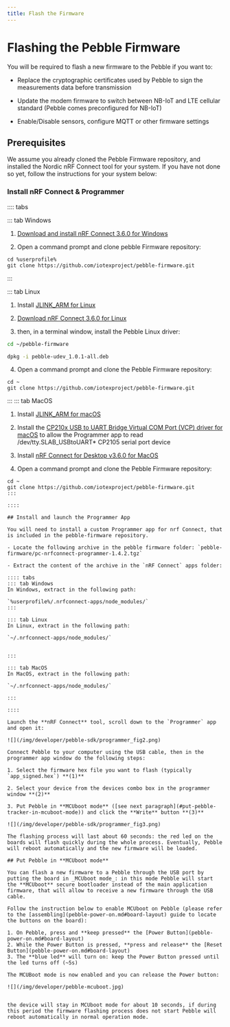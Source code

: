 ```yaml
---
title: Flash the Firmware
---
```


# Flashing the Pebble Firmware

You will be required to flash a new firmware to the Pebble if you want to:

- Replace the cryptographic certificates used by Pebble to sign the measurements data before transmission

- Update the modem firmware to switch between NB-IoT and LTE cellular standard (Pebble comes preconfigured for NB-IoT)

- Enable/Disable sensors, configure MQTT or other firmware settings

## Prerequisites

We assume you already cloned the Pebble Firmware repository, and installed the Nordic nRF Connect tool for your system. If you have not done so yet, follow the instructions for your system below:

### Install nRF Connect & Programmer

:::: tabs

::: tab Windows

1. [Download and install nRF Connect 3.6.0 for Windows](https://www.nordicsemi.com/-/media/Software-and-other-downloads/Desktop-software/nRF-Connect-for-Desktop/3-6-0/nrfconnectsetup360ia32.exe)

2. Open a command prompt and clone pebble Firmware repository:

```
cd %userprofile%
git clone https://github.com/iotexproject/pebble-firmware.git
```

:::

::: tab Linux

1. Install [JLINK_ARM for Linux](https://www.segger.com/downloads/jlink/#J-LinkSoftwareAndDocumentationPack)

2. [Download nRF Connect 3.6.0 for Linux](https://www.nordicsemi.com/-/media/Software-and-other-downloads/Desktop-software/nRF-Connect-for-Desktop/3-6-0/nrfconnect360x8664.AppImage)

3. then, in a terminal window, install the Pebble Linux driver:

```sh
cd ~/pebble-firmware

dpkg -i pebble-udev_1.0.1-all.deb
```

4. Open a command prompt and clone the Pebble Firmware repository:

```
cd ~
git clone https://github.com/iotexproject/pebble-firmware.git
```

:::
::: tab MacOS

1. Install [JLINK_ARM for macOS](https://www.segger.com/downloads/jlink/#J-LinkSoftwareAndDocumentationPack)

2. Install the [CP210x USB to UART Bridge Virtual COM Port (VCP) driver for macOS](https://www.silabs.com/products/development-tools/software/usb-to-uart-bridge-vcp-drivers) to allow the Programmer app to read /dev/tty.SLAB_USBtoUART\* CP2105 serial port device

3. Install [nRF Connect for Desktop v3.6.0 for MacOS](https://www.nordicsemi.com/-/media/Software-and-other-downloads/Desktop-software/nRF-Connect-for-Desktop/3-6-0/nrfconnect360.dmg)

4. Open a command prompt and clone the Pebble Firmware repository:

```
cd ~
git clone https://github.com/iotexproject/pebble-firmware.git
:::

::::

## Install and launch the Programmer App

You will need to install a custom Programmer app for nrf Connect, that is included in the pebble-firmware repository.

- Locate the following archive in the pebble firmware folder: `pebble-firmware/pc-nrfconnect-programmer-1.4.2.tgz`

- Extract the content of the archive in the `nRF Connect` apps folder:

:::: tabs
::: tab Windows
In Windows, extract in the following path:

`%userprofile%/.nrfconnect-apps/node_modules/`
:::

::: tab Linux
In Linux, extract in the following path:

`~/.nrfconnect-apps/node_modules/`


:::

::: tab MacOS
In MacOS, extract in the following path:

`~/.nrfconnect-apps/node_modules/`

:::

::::

Launch the **nRF Connect** tool, scroll down to the `Programmer` app and open it:

![](/img/developer/pebble-sdk/programmer_fig2.png)

Connect Pebble to your computer using the USB cable, then in the programmer app window do the following steps:

1. Select the firmware hex file you want to flash (typically `app_signed.hex`) **(1)**

2. Select your device from the devices combo box in the programmer window **(2)**

3. Put Pebble in **MCUboot mode** ([see next paragraph](#put-pebble-tracker-in-mcuboot-mode)) and click the **Write** button **(3)**

![](/img/developer/pebble-sdk/programmer_fig3.png)

The flashing process will last about 60 seconds: the red led on the boards will flash quickly during the whole process. Eventually, Pebble will reboot automatically and the new firmware will be loaded.

## Put Pebble in **MCUboot mode**

You can flash a new firmware to a Pebble through the USB port by putting the board in _MCUboot mode_: in this mode Pebble will start the **MCUboot** secure bootloader instead of the main application firmware, that will allow to receive a new firmware through the USB cable.

Follow the instruction below to enable MCUboot on Pebble (please refer to the [assembling](pebble-power-on.md#board-layout) guide to locate the buttons on the board):

1. On Pebble, press and **keep pressed** the [Power Button](pebble-power-on.md#board-layout)
2. While the Power Button is pressed, **press and release** the [Reset Button](pebble-power-on.md#board-layout)
3. The **blue led** will turn on: keep the Power Button pressed until the led turns off (~5s)

The MCUBoot mode is now enabled and you can release the Power button:

![](/img/developer/pebble-mcuboot.jpg)


the device will stay in MCUboot mode for about 10 seconds, if during this period the firmware flashing process does not start Pebble will reboot automatically in normal operation mode.
```
